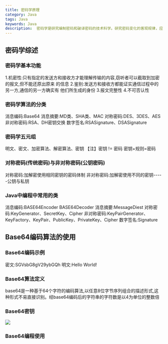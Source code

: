 ```yaml
---
title: 密码学原理
category: Java
tags: Java
keywords: Java
description:  密码学是研究编制密码和破译密码的技术科学。研究密码变化的客观规律，应用于编制密码以保守通信秘密的，称为编码学；应用于破译密码以获取通信情报的，称为破译学，总称密码学。
---
```

## 密码学综述
### 密码学基本功能
 1.机密性:只有指定的发送方和接收方才能理解传输的内容,窃听者可以截取到加密的报文,但不能还原出原来  的信息
 2.鉴别:发送方和接收方都能证实通信过程中的另一方,通信的另一方确实有 他们所生成的身份
 3.报文完整性
 4.不可否认性
### 密码学算法的分类
消息编码:Base64
消息摘要:MD类、SHA类、MAC
对称密码:DES、3DES、AES
非对称密码:RSA、DH密钥交换
数字签名:RSASignature、DSASignature
### 密码学五元组
明文、密文、加密算法、解密算法、密钥
【注】密钥 != 密码 密钥+规则=密码
### 对称密码(传统密码)与非对称密码(公钥密码)
 对称密码:加解密使用相同密钥的密码体制
 非对称密码:加解密使用不同的密钥-----公钥与私钥
### Java中编程中常用的类
消息编码:BASE64Encoder BASE64Decoder
消息摘要:MessageDiest
对称密码:KeyGenerator、SecretKey、Cipher
非对称密码:KeyPairGenerator、KeyFactory、KeyPair、PublicKey、PrivateKey、Cipher
数字签名:Signature
## Base64编码算法的使用
### Base64编码示例
 密文:SGVsbG8gV29ybGQh
 明文:Hello World!
### Base64算法定义
base64是一种基于64个字符的编码算法,以任意8位字节序列组合的描述形式,这种形式不易直接识别。经base64编码后的字符串的字符数是以4为单位的整数倍
### Base64密钥
 ![](http://okjl482qy.bkt.clouddn.com/base64.png)
### Base64编程使用

